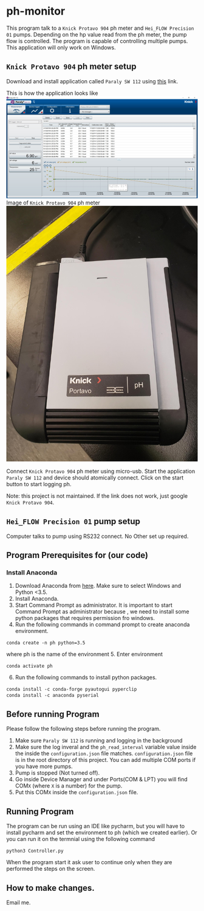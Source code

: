 # ph-monitor
This program talk to a `Knick Protavo 904` ph meter and `Hei_FLOW Precision 01` pumps. Depending on the hp value read from the ph meter, the pump flow is controlled. The program is capable of controlling
multiple pumps. This application will only work on Windows. 

## `Knick Protavo 904` ph meter setup
Download and install application called `Paraly SW 112` using [this](https://www.knick-international.com/en/products/portables/portavo/portavo-904/index.html) link.

This is how the application looks like
![alt text](images/ph_app.JPG)
Image of `Knick Protavo 904` ph meter 
![alt text](images/ph.jpg)

Connect `Knick Protavo 904` ph meter using micro-usb. Start the application `Paraly SW 112` and 
device should atomically connect. Click on the start button to start logging ph.
 
Note: this project is not maintained. If the link does not work, just google `Knick Protavo 904`.
## `Hei_FLOW Precision 01` pump setup
Computer talks to pump using RS232 connect. No Other set up required.

## Program Prerequisites for (our code)
### Install Anaconda
1. Download Anaconda from [here](https://www.anaconda.com/distribution/). Make sure to select Windows and Python <3.5.
2. Install Anaconda.
3. Start Command Prompt as administrator. It is important to start Command Prompt as administrator because 
, we need to install some python packages that requires permission fro windows.
4. Run the following commands in command prompt to create anaconda environment.
```buildoutcfg
conda create -n ph python=3.5
```  

where ph is the name of the environment
5. Enter environment
```buildoutcfg
conda activate ph
```
6. Run the following commands to install python packages.
```buildoutcfg
conda install -c conda-forge pyautogui pyperclip
conda install -c anaconda pyserial 
```

## Before running Program
Please follow the following steps before running the program.
1. Make sure `Paraly SW 112` is running and logging in the background
2. Make sure the log inveral and the `ph_read_interval` variable value inside the  inside the `configuration.json` file matches. 
`configuration.json` file is in the root directory of this project. You can add multiple COM ports if you have more pumps.
3. Pump is stopped (Not turned off).
4. Go inside Device Manager and under Ports(COM & LPT) you will find COM`X` (where `X` is a number) for the pump.
5. Put this COM`X` inside the `configuration.json` file.

## Running Program
The program can be run using an IDE like pycharm, but you will have to install pycharm and set the environment to 
ph (which we created earlier). Or you can run it on the termnial using the following command

```buildoutcfg
python3 Controller.py
```

When the program start it ask user to continue only when they are performed the steps on the screen.

## How to make changes.
Email me.